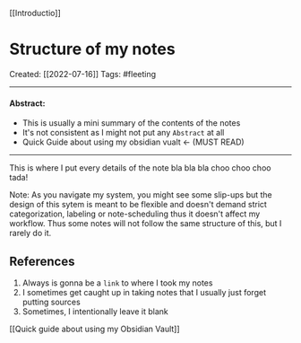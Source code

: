 [[Introductio]] 

# Structure of my notes 
Created:  [[2022-07-16]]
Tags: #fleeting 

---
#### Abstract:
- This is usually a mini summary of the contents of the notes 
- It's not consistent as I might not put any `Abstract` at all 
- Quick Guide about using my obsidian vualt <- (MUST READ)
---

This is where I put every details of the note
bla bla bla
choo choo choo
tada!

Note: As you navigate my system, you might see some slip-ups but the design of this sytem is meant to be flexible and doesn't demand strict categorization, labeling or note-scheduling thus it doesn't affect my workflow. Thus some notes will not follow the same structure of this, but I rarely do it. 

## References
1. Always is gonna be a `link` to where I took my notes
2. I sometimes get caught up in taking notes that I usually just forget putting sources 
3. Sometimes, I intentionally leave it blank


[[Quick guide about using my Obsidian Vault]]

